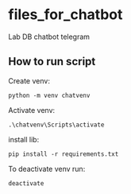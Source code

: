 # files_for_chatbot
Lab DB chatbot telegram


## How to run script 

Create venv:

`python -m venv chatvenv`

Activate venv:

`.\chatvenv\Scripts\activate`

install lib:

`pip install -r requirements.txt`


To deactivate venv run: 

`deactivate`